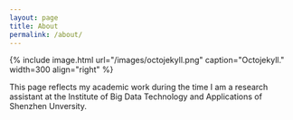 ```yaml
---
layout: page
title: About
permalink: /about/
---
```


{% include image.html url="/images/octojekyll.png" caption="Octojekyll." width=300 align="right" %}


This page reflects my academic work during the time I am a research assistant at the Institute of Big Data Technology and Applications of Shenzhen Unversity.

